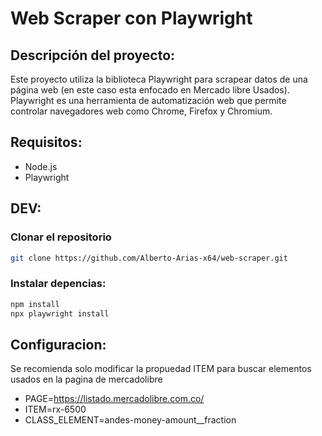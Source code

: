 # Web Scraper con Playwright

## Descripción del proyecto:

Este proyecto utiliza la biblioteca Playwright para scrapear datos de una página web (en este caso esta enfocado en Mercado libre Usados). Playwright es una herramienta de automatización web que permite controlar navegadores web como Chrome, Firefox y Chromium.

## Requisitos:

- Node.js
- Playwright

## DEV:

### Clonar el repositorio

```bash
git clone https://github.com/Alberto-Arias-x64/web-scraper.git
```

### Instalar depencias:

```bash
npm install
npx playwright install
```

## Configuracion:

Se recomienda solo modificar la propuedad ITEM para buscar elementos usados en la pagina de mercadolibre

- PAGE=https://listado.mercadolibre.com.co/
- ITEM=rx-6500
- CLASS_ELEMENT=andes-money-amount\_\_fraction
